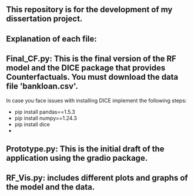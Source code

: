 This repository is for the development of my dissertation project.
-
Explanation of each file:
-
Final_CF.py: This is the final version of the RF model and the DICE package that provides Counterfactuals. You must download the data file 'bankloan.csv'. 
-
In case you face issues with installing DICE implement the following steps:
- pip install pandas==1.5.3
- pip install numpy==1.24.3
- pip install dice
-
Prototype.py: This is the initial draft of the application using the gradio package.
-
RF_Vis.py: includes different plots and graphs of the model and the data.
-

